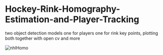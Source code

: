 # Hockey-Rink-Homography-Estimation-and-Player-Tracking
two object detection models one for players one for rink key points, plotting both together with open cv and more

![nhlHomo](https://gist.github.com/user-attachments/assets/8fc855e7-b0b9-4cdc-9f42-aaf8210c8b9d)

